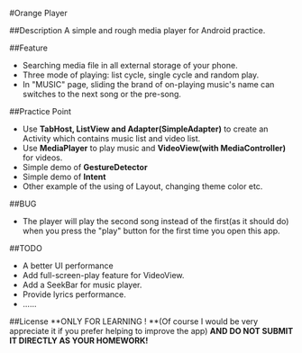 #Orange Player

##Description
A simple and rough media player for Android practice.

##Feature
+ Searching media file in all external storage of your phone.
+ Three mode of playing: list cycle, single cycle and random play.
+ In "MUSIC" page, sliding the brand of on-playing music's name can switches to the next song or the pre-song.

##Practice Point
+  Use **TabHost, ListView and Adapter(SimpleAdapter)** to create an Activity which contains music list and video list. 
+ Use **MediaPlayer** to play music and **VideoView(with MediaController)** for videos.
+ Simple demo of **GestureDetector**
+ Simple demo of **Intent**
+ Other example of the using of Layout, changing theme color etc.

##BUG
+ The player will play the second song instead of the first(as it should do) when you press the "play" button for the first time you open this app. 

##TODO
+ A better UI performance
+ Add full-screen-play feature for VideoView.
+ Add a SeekBar for music player.
+ Provide lyrics performance.
+ ......

##License
**ONLY FOR LEARNING ! **(Of course I would be very appreciate it if you prefer helping to improve the app) **AND DO NOT SUBMIT IT DIRECTLY AS YOUR HOMEWORK!**